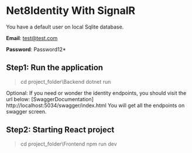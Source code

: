# Net8Identity With SignalR

You have a default user on local Sqlite database.

**Email**: test@test.com

**Password**: Password12\*

## Step1: Run the application

> cd project_folder\Backend
> dotnet run

Optional: If you need or wonder the identity endpoints, you should visit the url below:
[SwaggerDocumentation] http://localhost:5034/swagger/index.html
You will get all the endpoints on swagger screen.

## Step2: Starting React project

> cd project_folder\Frontend
> npm run dev
